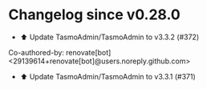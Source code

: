 # Changelog since v0.28.0
- ⬆️ Update TasmoAdmin/TasmoAdmin to v3.3.2 (#372)

Co-authored-by: renovate[bot] <29139614+renovate[bot]@users.noreply.github.com> 
- ⬆️ Update TasmoAdmin/TasmoAdmin to v3.3.1 (#371) 
